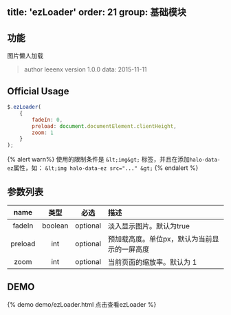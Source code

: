 title: 'ezLoader'
order: 21
group: 基础模块
---

## 功能

图片懒人加载

> author leeenx
> version 1.0.0
> data: 2015-11-11

## Official Usage

```javascript
$.ezLoader(
    {
        fadeIn: 0,
        preload: document.documentElement.clientHeight,
        zoom: 1
    }
);
```
{% alert warn%}
使用的限制条件是 `&lt;img&gt;` 标签，并且在添加`halo-data-ez`属性，如： `&lt;img halo-data-ez src="..." &gt;`
{% endalert %}

## 参数列表

| name | 类型 | 必选 | 描述 |
| :----: | :----: | :----: | :---- |
| fadeIn | boolean | optional | 淡入显示图片。默认为true |
| preload | int | optional | 预加载高度。单位px，默认为当前显示的一屏高度 |
| zoom | int | optional | 当前页面的缩放率。默认为 1 |


## DEMO

{% demo demo/ezLoader.html 点击查看ezLoader %}
